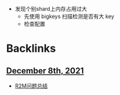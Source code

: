 - 发现个别shard上内存占用过大
    - 先使用 bigkeys 扫描检测是否有大 key
    - 检查配置

# Backlinks
## [December 8th, 2021](<December 8th, 2021.md>)
- [R2M问题总结](<R2M问题总结.md>)

